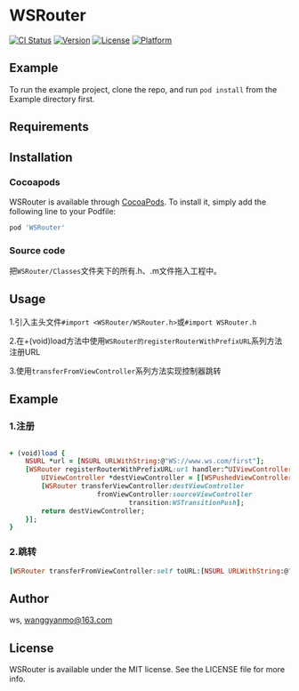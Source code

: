 # WSRouter

[![CI Status](https://img.shields.io/travis/nlgb/WSRouter.svg?style=flat)](https://travis-ci.org/nlgb/WSRouter)
[![Version](https://img.shields.io/cocoapods/v/WSRouter.svg?style=flat)](https://cocoapods.org/pods/WSRouter)
[![License](https://img.shields.io/cocoapods/l/WSRouter.svg?style=flat)](https://cocoapods.org/pods/WSRouter)
[![Platform](https://img.shields.io/cocoapods/p/WSRouter.svg?style=flat)](https://cocoapods.org/pods/WSRouter)

## Example

To run the example project, clone the repo, and run `pod install` from the Example directory first.

## Requirements

## Installation

### Cocoapods
WSRouter is available through [CocoaPods](https://cocoapods.org). To install
it, simply add the following line to your Podfile:

```ruby
pod 'WSRouter'
```

### Source code
把`WSRouter/Classes`文件夹下的所有.h、.m文件拖入工程中。

## Usage
1.引入主头文件`#import <WSRouter/WSRouter.h>`或`#import WSRouter.h`

2.在+(void)load方法中使用`WSRouter的registerRouterWithPrefixURL`系列方法注册URL 

3.使用`transferFromViewController`系列方法实现控制器跳转

## Example
### 1.注册
```ruby

+ (void)load {
    NSURL *url = [NSURL URLWithString:@"WS://www.ws.com/first"];
    [WSRouter registerRouterWithPrefixURL:url handler:^UIViewController *(NSURL *URL, UIViewController *sourceViewController) {
        UIViewController *destViewController = [[WSPushedViewController alloc] init];
        [WSRouter transferViewController:destViewController
                      fromViewController:sourceViewController
                              transition:WSTransitionPush];
        return destViewController;
    }];
}

```

### 2.跳转
```ruby
[WSRouter transferFromViewController:self toURL:[NSURL URLWithString:@"WS://www.ws.com/first?uid=666"]];

```

## Author

ws, wanggyanmo@163.com

## License

WSRouter is available under the MIT license. See the LICENSE file for more info.
